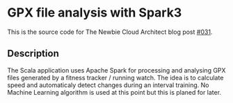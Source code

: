 # GPX file analysis with Spark3
This is the source code for The Newbie Cloud Architect blog post [#031](https://tncad.blogspot.com/2020/06/031-gpx-analysis-with-spark3.html). 

## Description
The Scala application uses Apache Spark for processing and analysing GPX files generated by a fitness tracker / running watch. The idea is to calculate speed and automaticaly detect changes during an interval training. No Machine Learning algorithm is used at this point but this is planed for later.


